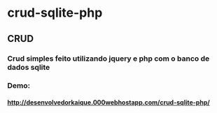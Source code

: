 # crud-sqlite-php
## CRUD
### Crud simples feito utilizando jquery e php com o banco de dados sqlite
### Demo:
#### http://desenvolvedorkaique.000webhostapp.com/crud-sqlite-php/
